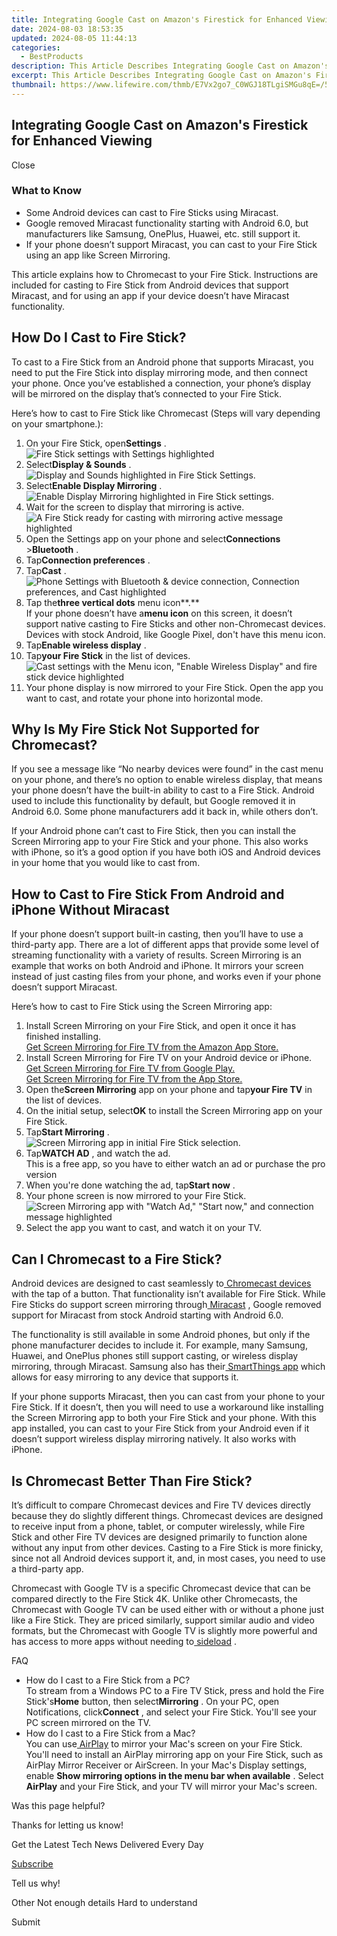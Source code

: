 ```yaml
---
title: Integrating Google Cast on Amazon's Firestick for Enhanced Viewing
date: 2024-08-03 18:53:35
updated: 2024-08-05 11:44:13
categories:
  - BestProducts
description: This Article Describes Integrating Google Cast on Amazon's Firestick for Enhanced Viewing
excerpt: This Article Describes Integrating Google Cast on Amazon's Firestick for Enhanced Viewing
thumbnail: https://www.lifewire.com/thmb/E7Vx2go7_C0WGJ18TLgiSMGu8qE=/540x405/filters:no_upscale():max_bytes(150000):strip_icc():format(webp)/casttofirestickhero-f99fd3d8366e420abad68c0b98b96ac8.jpg
---
```


## Integrating Google Cast on Amazon's Firestick for Enhanced Viewing

Close 

###  What to Know

* Some Android devices can cast to Fire Sticks using Miracast.
* Google removed Miracast functionality starting with Android 6.0, but manufacturers like Samsung, OnePlus, Huawei, etc. still support it.
* If your phone doesn’t support Miracast, you can cast to your Fire Stick using an app like Screen Mirroring.

 This article explains how to Chromecast to your Fire Stick. Instructions are included for casting to Fire Stick from Android devices that support Miracast, and for using an app if your device doesn’t have Miracast functionality.

##  How Do I Cast to Fire Stick? 

 To cast to a Fire Stick from an Android phone that supports Miracast, you need to put the Fire Stick into display mirroring mode, and then connect your phone. Once you’ve established a connection, your phone’s display will be mirrored on the display that’s connected to your Fire Stick.

 Here’s how to cast to Fire Stick like Chromecast (Steps will vary depending on your smartphone.):

1. On your Fire Stick, open**Settings** .  
![Fire Stick settings with Settings highlighted](https://www.lifewire.com/thmb/3hEnjoNA2DpgTsM2ct0BWRj1nEw=/1500x0/filters:no_upscale():max_bytes(150000):strip_icc():format(webp)/FireStickSettingsannotated-7d9610ef9fd54149b40d083c1399a594.jpg)
2. Select**Display & Sounds** .  
![Display and Sounds highlighted in Fire Stick Settings.](https://www.lifewire.com/thmb/oYgBchK5nQb_5PHZS_b4jLiYVwE=/1500x0/filters:no_upscale():max_bytes(150000):strip_icc():format(webp)/Displayandsoundsannotated-86fc7ed6a6d949638dca907009b4709f.jpg)
3. Select**Enable Display Mirroring** .  
![Enable Display Mirroring highlighted in Fire Stick settings.](https://www.lifewire.com/thmb/VXn_CNf7YuGGqjVsUT2sFDPcaZQ=/1500x0/filters:no_upscale():max_bytes(150000):strip_icc():format(webp)/EnableDisplayMirroringannotated-737b93b76fa941bfa50c2c5a32d7f3ed.jpg)
4. Wait for the screen to display that mirroring is active.  
![A Fire Stick ready for casting with mirroring active message highlighted](https://www.lifewire.com/thmb/_Pa2AjhDagoNVcSTLd7otWNEX-A=/1500x0/filters:no_upscale():max_bytes(150000):strip_icc():format(webp)/Mirroringactiveannotated-339905618a3443b39da11d78c2c32097.jpg)
5. Open the Settings app on your phone and select**Connections** \>**Bluetooth** .
6. Tap**Connection preferences** .
7. Tap**Cast** .  
![Phone Settings with Bluetooth & device connection, Connection preferences, and Cast highlighted](https://www.lifewire.com/thmb/a2nkWFdzJZTj8F4hSyFrSvVCN1M=/1500x0/filters:no_upscale():max_bytes(150000):strip_icc():format(webp)/123Cast-a47b57aafaf347da829c8746360e21d6.jpg)
8. Tap the**three vertical dots** menu icon**.**  
 If your phone doesn’t have a**menu icon** on this screen, it doesn’t support native casting to Fire Sticks and other non-Chromecast devices. Devices with stock Android, like Google Pixel, don't have this menu icon.
9. Tap**Enable wireless display** .
10. Tap**your Fire Stick** in the list of devices.  
![Cast settings with the Menu icon, "Enable Wireless Display" and fire stick device highlighted](https://www.lifewire.com/thmb/VJjFufNAC80R-kWzzfsyeKWFmsU=/1500x0/filters:no_upscale():max_bytes(150000):strip_icc():format(webp)/Enablewirelessdisplay-cac2c81c8ba0491388121b77e83ea7e2.jpg)
11. Your phone display is now mirrored to your Fire Stick. Open the app you want to cast, and rotate your phone into horizontal mode.

##  Why Is My Fire Stick Not Supported for Chromecast? 

 If you see a message like “No nearby devices were found” in the cast menu on your phone, and there’s no option to enable wireless display, that means your phone doesn’t have the built-in ability to cast to a Fire Stick. Android used to include this functionality by default, but Google removed it in Android 6.0\. Some phone manufacturers add it back in, while others don’t.

 If your Android phone can’t cast to Fire Stick, then you can install the Screen Mirroring app to your Fire Stick and your phone. This also works with iPhone, so it’s a good option if you have both iOS and Android devices in your home that you would like to cast from.

##  How to Cast to Fire Stick From Android and iPhone Without Miracast 

 If your phone doesn’t support built-in casting, then you’ll have to use a third-party app. There are a lot of different apps that provide some level of streaming functionality with a variety of results. Screen Mirroring is an example that works on both Android and iPhone. It mirrors your screen instead of just casting files from your phone, and works even if your phone doesn’t support Miracast.

 Here’s how to cast to Fire Stick using the Screen Mirroring app:

1. Install Screen Mirroring on your Fire Stick, and open it once it has finished installing.  
[  Get Screen Mirroring for Fire TV from the Amazon App Store. ](https://www.amazon.com/2kit-consulting-TV-Mirror-Mirroring/dp/B07P9VB2KL/?tag=lifewire-onsite-prod-20&ascsubtag=5191445%7Cnc30f139c67194fcf9e475aadb4a2e0de10%7C)
2. Install Screen Mirroring for Fire TV on your Android device or iPhone.  
[  Get Screen Mirroring for Fire TV from Google Play. ](https://play.google.com/store/apps/details?id=de.twokit.screen.mirroring.app.firetv)  
[  Get Screen Mirroring for Fire TV from the App Store. ](https://apps.apple.com/app/screen-mirroring-for-fire-tv/id1454508199)
3. Open the**Screen Mirroring** app on your phone and tap**your Fire TV** in the list of devices.
4. On the initial setup, select**OK** to install the Screen Mirroring app on your Fire Stick.
5. Tap**Start Mirroring** .  
![Screen Mirroring app in initial Fire Stick selection.](https://www.lifewire.com/thmb/j8MX6MLhRLKHH8vckBrZh3jfbd0=/1500x0/filters:no_upscale():max_bytes(150000):strip_icc():format(webp)/howtochromecasttoyourfirestick-1copy-fdd8da739fee4c2f81d07c0340269f61.jpg)
6. Tap**WATCH AD** , and watch the ad.  
 This is a free app, so you have to either watch an ad or purchase the pro version
7. When you're done watching the ad, tap**Start now** .
8. Your phone screen is now mirrored to your Fire Stick.  
![Screen Mirroring app with "Watch Ad," "Start now," and connection message highlighted](https://www.lifewire.com/thmb/ELcU8N5xF7RngnqMKRikmUB9o0I=/1500x0/filters:no_upscale():max_bytes(150000):strip_icc():format(webp)/StartMirroring-adad2c9345864536a0e7fcf9a8340741.jpg)
9. Select the app you want to cast, and watch it on your TV.

##  Can I Chromecast to a Fire Stick? 

 Android devices are designed to cast seamlessly to[ Chromecast devices](https://www.lifewire.com/guide-to-chromecast-2438213) with the tap of a button. That functionality isn’t available for Fire Stick. While Fire Sticks do support screen mirroring through[ Miracast](https://www.lifewire.com/miracast-wireless-connectivity-1846853) , Google removed support for Miracast from stock Android starting with Android 6.0.

 The functionality is still available in some Android phones, but only if the phone manufacturer decides to include it. For example, many Samsung, Huawei, and OnePlus phones still support casting, or wireless display mirroring, through Miracast. Samsung also has their[ SmartThings app](https://www.lifewire.com/what-is-the-samsung-smartthings-app-5104981) which allows for easy mirroring to any device that supports it.

 If your phone supports Miracast, then you can cast from your phone to your Fire Stick. If it doesn’t, then you will need to use a workaround like installing the Screen Mirroring app to both your Fire Stick and your phone. With this app installed, you can cast to your Fire Stick from your Android even if it doesn’t support wireless display mirroring natively. It also works with iPhone.

##  Is Chromecast Better Than Fire Stick? 

 It’s difficult to compare Chromecast devices and Fire TV devices directly because they do slightly different things. Chromecast devices are designed to receive input from a phone, tablet, or computer wirelessly, while Fire Stick and other Fire TV devices are designed primarily to function alone without any input from other devices. Casting to a Fire Stick is more finicky, since not all Android devices support it, and, in most cases, you need to use a third-party app.

 Chromecast with Google TV is a specific Chromecast device that can be compared directly to the Fire Stick 4K. Unlike other Chromecasts, the Chromecast with Google TV can be used either with or without a phone just like a Fire Stick. They are priced similarly, support similar audio and video formats, but the Chromecast with Google TV is slightly more powerful and has access to more apps without needing to[ sideload](https://www.lifewire.com/sideloading-4158932) .

 FAQ

* How do I cast to a Fire Stick from a PC?  
 To stream from a Windows PC to a Fire TV Stick, press and hold the Fire Stick's**Home** button, then select**Mirroring** . On your PC, open Notifications, click**Connect** , and select your Fire Stick. You'll see your PC screen mirrored on the TV.
* How do I cast to a Fire Stick from a Mac?  
 You can use[ AirPlay](https://www.lifewire.com/how-does-airplay-work-and-what-devices-can-use-it-2438219) to mirror your Mac's screen on your Fire Stick. You'll need to install an AirPlay mirroring app on your Fire Stick, such as AirPlay Mirror Receiver or AirScreen. In your Mac's Display settings, enable **Show mirroring options in the menu bar when available** . Select **AirPlay** and your Fire Stick, and your TV will mirror your Mac's screen.

Was this page helpful?

Thanks for letting us know!

 Get the Latest Tech News Delivered Every Day

[ Subscribe ](https://www.lifewire.com/#) 

Tell us why!

 Other  Not enough details  Hard to understand 

 Submit

<ins class="adsbygoogle"
     style="display:block"
     data-ad-format="autorelaxed"
     data-ad-client="ca-pub-7571918770474297"
     data-ad-slot="1223367746"></ins>



<ins class="adsbygoogle"
     style="display:block"
     data-ad-client="ca-pub-7571918770474297"
     data-ad-slot="8358498916"
     data-ad-format="auto"
     data-full-width-responsive="true"></ins>
